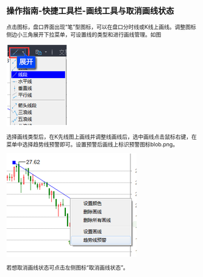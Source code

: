 ## 操作指南-快捷工具栏-画线工具与取消画线状态

点击图标，盘口界面出现“笔”型图标，可以在盘口分时线或K线上画线。调整图标侧边小三角展开下拉菜单，可设置线的类型和进行画线管理。如图

![](/assets/171191.png)

选择画线类型后，在K先线图上画线并调整线画线后，选中画线点击鼠标右键，在菜单中选择趋势线预警即可。设置预警后画线上标识预警图标blob.png。

![](/assets/171192.png)

 

若想取消画线状态可点击左侧图标“取消画线状态”。

